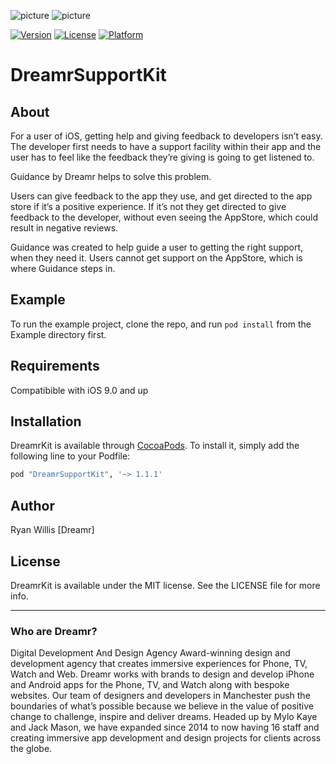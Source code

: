![picture](Example/dreamr-logo.png)
![picture](Example/example.png)

[![Version](https://img.shields.io/cocoapods/v/DreamrKit.svg?style=flat)](http://cocoapods.org/pods/DreamrKit)
[![License](https://img.shields.io/cocoapods/l/DreamrKit.svg?style=flat)](http://cocoapods.org/pods/DreamrKit)
[![Platform](https://img.shields.io/cocoapods/p/DreamrKit.svg?style=flat)](http://cocoapods.org/pods/DreamrKit)

# DreamrSupportKit

## About 
For a user of iOS, getting help and giving feedback to developers isn’t easy. The developer first needs to have a support facility within their app and the user has to feel like the feedback they’re giving is going to get listened to.

Guidance by Dreamr helps to solve this problem.

Users can give feedback to the app they use, and get directed to the app store if it’s a positive experience. If it’s not they get directed to give feedback to the developer, without even seeing the AppStore, which could result in negative reviews.

Guidance was created to help guide a user to getting the right support, when they need it. Users cannot get support on the AppStore, which is where Guidance steps in.

## Example
To run the example project, clone the repo, and run `pod install` from the Example directory first.

## Requirements
Compatibible with iOS 9.0 and up

## Installation
DreamrKit is available through [CocoaPods](http://cocoapods.org). To install
it, simply add the following line to your Podfile:

```ruby
pod "DreamrSupportKit", '~> 1.1.1'
```

## Author
Ryan Willis [Dreamr]

## License
DreamrKit is available under the MIT license. See the LICENSE file for more info.

---

### Who are Dreamr?
Digital Development And Design Agency
Award-winning design and development agency that creates immersive experiences for Phone, TV, Watch and Web.
Dreamr works with brands to design and develop iPhone and Android apps for the Phone, TV, and Watch along with bespoke websites. Our team of designers and developers in Manchester push the boundaries of what’s possible because we believe in the value of positive change to challenge, inspire and deliver dreams.
Headed up by Mylo Kaye and Jack Mason, we have expanded since 2014 to now having 16 staff and creating immersive app development and design projects for clients across the globe.
